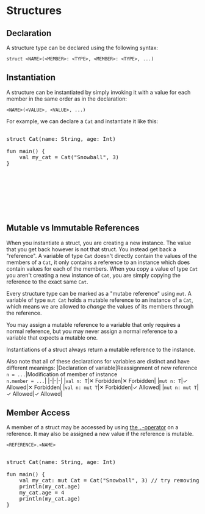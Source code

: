 
# Structures

## Declaration

A structure type can be declared using the following syntax:
```
struct <NAME>(<MEMBER>: <TYPE>, <MEMBER>: <TYPE>, ...)
```

## Instantiation

A structure can be instantiated by simply invoking it with a value for each member in the same order as in the declaration:
```
<NAME>(<VALUE>, <VALUE>, ...)
```

For example, we can declare a `Cat` and instantiate it like this:

<pre><div class="embedded-playground" style="height: 13.5rem">
struct Cat(name: String, age: Int)

fun main() {
    val my_cat = Cat("Snowball", 3)
}
</div></pre>

## Mutable vs Immutable References

When you instantiate a struct, you are creating a new instance. The value that you get back however is not that struct. You instead get back a "reference". A variable of type `Cat` doesn't directly contain the values of the members of a `Cat`, it only contains a reference to an instance which does contain values for each of the members. When you copy a value of type `Cat` you aren't creating a new instance of `Cat`, you are simply copying the reference to the exact same `Cat`.

Every structure type can be marked as a "mutabe reference" using `mut`. A variable of type `mut Cat` holds a mutable reference to an instance of a `Cat`, which means we are allowed to *change* the values of its members through the reference.

You may assign a mutable reference to a variable that only requires a normal reference, but you may never assign a normal reference to a variable that expects a mutable one.

Instantiations of a struct always return a mutable reference to the instance.

Also note that all of these declarations for variables are distinct and have different meanings:
|Declaration of variable|Reassignment of new reference<br>`n = ...`|Modification of member of instance<br>`n.member = ...`|
|-|-|-|
|`val n: T`|✕ Forbidden|✕ Forbidden|
|`mut n: T`|✓ Allowed|✕ Forbidden|
|`val n: mut T`|✕ Forbidden|✓ Allowed|
|`mut n: mut T`|✓ Allowed|✓ Allowed|

## Member Access

A member of a struct may be accessed by using [the `.`-operator](operators.md) on a reference. It may also be assigned a new value if the reference is mutable.
```
<REFERENCE>.<NAME>
```
<pre><div class="embedded-playground" style="height: 17rem">
struct Cat(name: String, age: Int)

fun main() {
    val my_cat: mut Cat = Cat("Snowball", 3) // try removing 'mut'!
    println(my_cat.age)
    my_cat.age = 4
    println(my_cat.age)
}
</div></pre>